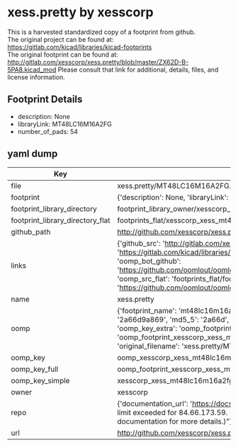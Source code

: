# xess.pretty by xesscorp  
This is a harvested standardized copy of a footprint from github.  
The original project can be found at:  
https://gitlab.com/kicad/libraries/kicad-footprints  
The original footprint can be found at:
http://gitlab.com/xesscorp/xess.pretty/blob/master/ZX62D-B-5PA8.kicad_mod
Please consult that link for additional, details, files, and license information.  
## Footprint Details
* description: None  
* libraryLink: MT48LC16M16A2FG  
* number_of_pads: 54  
## yaml dump  
| Key | Value |  
| --- | --- |  
| file | xess.pretty/MT48LC16M16A2FG.kicad_mod |  
| footprint | {'description': None, 'libraryLink': 'MT48LC16M16A2FG', 'number_of_pads': 54} |  
| footprint_library_directory | footprint_library_owner/xesscorp_xess.pretty |  
| footprint_library_directory_flat | footprints_flat/xesscorp_xess_mt48lc16m16a2fg/working |  
| github_path | http://github.com/xesscorp/xess.pretty/blob/master/MT48LC16M16A2FG.kicad_mod |  
| links | {'github_src': 'http://gitlab.com/xesscorp/xess.pretty/blob/master/ZX62D-B-5PA8.kicad_mod', 'github_src_repo': 'https://gitlab.com/kicad/libraries/kicad-footprints', 'oomp_bot': 'footprints/xesscorp_xess_mt48lc16m16a2fg/working', 'oomp_bot_github': 'https://github.com/oomlout/oomlout_oomp_footprint_bot/tree/main/footprints/xesscorp_xess_mt48lc16m16a2fg/working', 'oomp_src_flat': 'footprints_flat/footprints_flat/xesscorp_xess_mt48lc16m16a2fg/working', 'oomp_src_flat_github': 'https://github.com/oomlout/oomlout_oomp_footprint_src/tree/main/footprints_flat/xesscorp_xess_mt48lc16m16a2fg/working'} |  
| name | xess.pretty |  
| oomp | {'footprint_name': 'mt48lc16m16a2fg', 'library_name': 'xess', 'md5': '2a66d9a8691b6a4b92a60a316a48002f', 'md5_10': '2a66d9a869', 'md5_5': '2a66d', 'md5_6': '2a66d9', 'oomp_key': 'oomp_xesscorp_xess_mt48lc16m16a2fg', 'oomp_key_extra': 'oomp_footprint_xesscorp_xess_mt48lc16m16a2fg', 'oomp_key_full': 'oomp_footprint_xesscorp_xess_mt48lc16m16a2fg_2a66d9', 'oomp_key_simple': 'xesscorp_xess_mt48lc16m16a2fg', 'original_filename': 'xess.pretty/MT48LC16M16A2FG.kicad_mod', 'owner_name': 'xesscorp'} |  
| oomp_key | oomp_xesscorp_xess_mt48lc16m16a2fg |  
| oomp_key_full | oomp_footprint_xesscorp_xess_mt48lc16m16a2fg |  
| oomp_key_simple | xesscorp_xess_mt48lc16m16a2fg |  
| owner | xesscorp |  
| repo | {'documentation_url': 'https://docs.github.com/rest/overview/resources-in-the-rest-api#rate-limiting', 'message': "API rate limit exceeded for 84.66.173.59. (But here's the good news: Authenticated requests get a higher rate limit. Check out the documentation for more details.)"} |  
| url | http://github.com/xesscorp/xess.pretty |  

